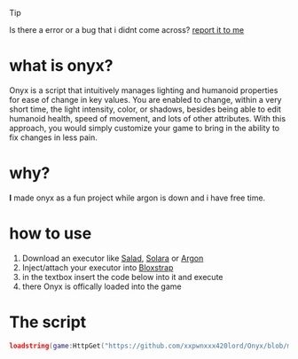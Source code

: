 > [!TIP]
> Is there a error or a bug that i didnt come across? [report it to me](https://discord.gg/a9Ng5WAzPK)

# what is onyx?
Onyx is a script that intuitively manages lighting and humanoid properties for ease of change in key values. You are enabled to change, within a very short time, the light intensity, color, or shadows, besides being able to edit humanoid health, speed of movement, and lots of other attributes. With this approach, you would simply customize your game to bring in the ability to fix changes in less pain.

# why?
**I** made onyx as a fun project while argon is down and i have free time. 

# how to use
1. Download an executor like [Salad](https://discord.gg/NbpGvpfJ29), [Solara](https://getsolara.dev/) or [Argon](https://getargon.xyz/)  
2. Inject/attach your executor into [Bloxstrap](https://github.com/bloxstraplabs/bloxstrap)
3. in the textbox insert the code below into it and execute
4. there Onyx is offically loaded into the game

# The script
```lua
loadstring(game:HttpGet("https://github.com/xxpwnxxx420lord/Onyx/blob/main/load.lua?raw=true",true))()
```

